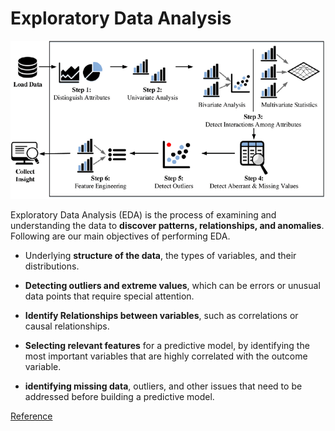 # Exploratory Data Analysis
<img src="https://github.com/nagensk9/INDE577_ML/blob/main/Images/EDA.png?raw=true" >

Exploratory Data Analysis (EDA) is the process of examining and understanding the data to **discover patterns, relationships, and anomalies**. Following are our main objectives of performing EDA.

* Underlying **structure of the data**, the types of variables, and their distributions.

* **Detecting outliers and extreme values**, which can be errors or unusual data points that require special attention.

* **Identify Relationships between variables**, such as correlations or causal relationships.

* **Selecting relevant features** for a predictive model, by identifying the most important variables that are highly correlated with the outcome variable.

* **identifying missing data**, outliers, and other issues that need to be addressed before building a predictive model.

[Reference](https://www.researchgate.net/publication/329930775/figure/fig3/AS:873046667710469@1585161954284/The-fundamental-steps-of-the-exploratory-data-analysis-process.png)
    
